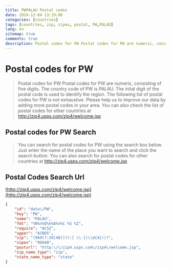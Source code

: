 ```yaml
---
title: PWPALAU Postal codes 
date: 2024-12-04 13:19:00
categories: [countries]
tags: [countries, zip, zipex, postal, PW,PALAU]
lang: en
sitemap: true
comments: true
description: Postal codes for PW Postal codes for PW are numeric, consisting of five digits. The country code of PW is PALAU. The inital digit of the postal code is used to identify the region. The following list of postal codes for PW is not exhaustive. Please help us to improve our data by adding more postal codes in your area. You can also check the list of postal codes for other countries at http://zip4.usps.com/zip4/welcome.jsp
---
```


# Postal codes for PW
> Postal codes for PW Postal codes for PW are numeric, consisting of five digits. The country code of PW is PALAU. The inital digit of the postal code is used to identify the region. The following list of postal codes for PW is not exhaustive. Please help us to improve our data by adding more postal codes in your area. You can also check the list of postal codes for other countries at http://zip4.usps.com/zip4/welcome.jsp

## Postal codes for PW Search 
> You can search for postal codes for PW using the search box below. Just enter the name of the place you want to search and click the search button. You can also search for postal codes for other countries at http://zip4.usps.com/zip4/welcome.jsp

## Postal Codes Search Url

[http://zip4.usps.com/zip4/welcome.jsp](http://zip4.usps.com/zip4/welcome.jsp)
```json
{
    "id": "data\/PW",
    "key": "PW",
    "name": "PALAU",
    "fmt": "%N%n%O%n%A%n%C %S %Z",
    "require": "ACSZ",
    "upper": "ACNOS",
    "zip": "(969(?:39|40))(?:[ \\-](\\d{4}))?",
    "zipex": "96940",
    "posturl": "http:\/\/zip4.usps.com\/zip4\/welcome.jsp",
    "zip_name_type": "zip",
    "state_name_type": "state"
}
```
